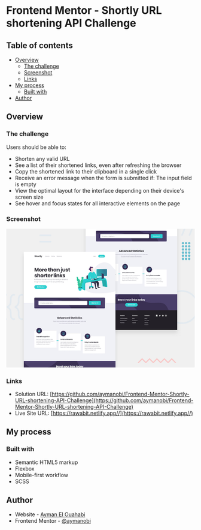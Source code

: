 # Frontend Mentor - Shortly URL shortening API Challenge



## Table of contents

- [Overview](#overview)
  - [The challenge](#the-challenge)
  - [Screenshot](#screenshot)
  - [Links](#links)
- [My process](#my-process)
  - [Built with](#built-with)
- [Author](#author)

## Overview

### The challenge

Users should be able to:

- Shorten any valid URL
- See a list of their shortened links, even after refreshing the browser
- Copy the shortened link to their clipboard in a single click
- Receive an error message when the form is submitted if: The input field is empty
- View the optimal layout for the interface depending on their device's screen size
- See hover and focus states for all interactive elements on the page

### Screenshot

![Design preview for the Shortly URL shortening API coding challenge](./design/desktop-preview.jpg)

### Links

- Solution URL: [https://github.com/aymanobi/Frontend-Mentor-Shortly-URL-shortening-API-Challenge](https://github.com/aymanobi/Frontend-Mentor-Shortly-URL-shortening-API-Challenge)
- Live Site URL: [https://rawabit.netlify.app//](https://rawabit.netlify.app//)

## My process

### Built with

- Semantic HTML5 markup
- Flexbox
- Mobile-first workflow
- SCSS

## Author

- Website - [Ayman El Ouahabi](https://aymanel.netlify.app)
- Frontend Mentor - [@aymanobi](https://www.frontendmentor.io/profile/aymanobi)
